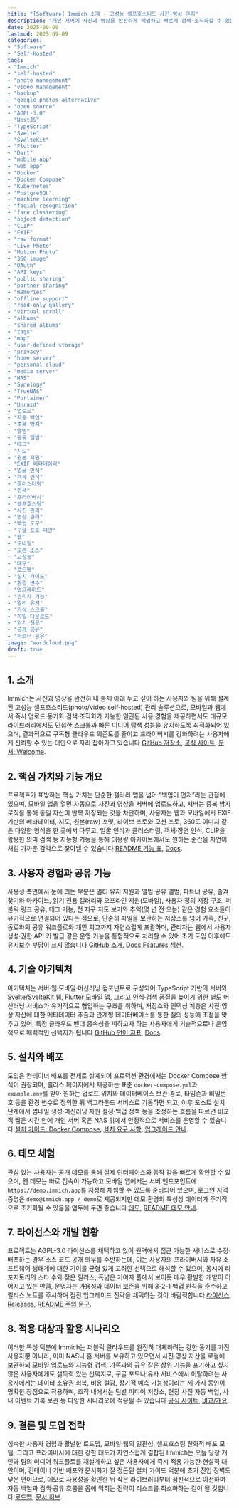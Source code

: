 ```yaml
---
title: "[Software] Immich 소개 - 고성능 셀프호스티드 사진·영상 관리"
description: "개인 서버에 사진과 영상을 안전하게 백업하고 빠르게 검색·조직화할 수 있는 고성능 오픈 소스 ‘Immich’를 소개하며, 주요 기능과 설치 방법, 데모 접속, 라이선스와 활발한 개발 현황, 프라이버시 장점과 실제 운영 시 고려할 점까지 한 번에 정리합니다."
date: 2025-09-09
lastmod: 2025-09-09
categories:
- "Software"
- "Self-Hosted"
tags:
- "Immich"
- "self-hosted"
- "photo management"
- "video management"
- "backup"
- "google-photos alternative"
- "open source"
- "AGPL-3.0"
- "NestJS"
- "TypeScript"
- "Svelte"
- "SvelteKit"
- "Flutter"
- "Dart"
- "mobile app"
- "web app"
- "Docker"
- "Docker Compose"
- "Kubernetes"
- "PostgreSQL"
- "machine learning"
- "facial recognition"
- "face clustering"
- "object detection"
- "CLIP"
- "EXIF"
- "raw format"
- "Live Photo"
- "Motion Photo"
- "360 image"
- "OAuth"
- "API keys"
- "public sharing"
- "partner sharing"
- "memories"
- "offline support"
- "read-only gallery"
- "virtual scroll"
- "albums"
- "shared albums"
- "tags"
- "map"
- "user-defined storage"
- "privacy"
- "home server"
- "personal cloud"
- "media server"
- "NAS"
- "Synology"
- "TrueNAS"
- "Portainer"
- "Unraid"
- "업로드"
- "자동 백업"
- "중복 방지"
- "앨범"
- "공유 앨범"
- "태그"
- "지도"
- "원본 지원"
- "EXIF 메타데이터"
- "얼굴 인식"
- "객체 인식"
- "클러스터링"
- "검색"
- "프라이버시"
- "셀프호스팅"
- "사진 관리"
- "영상 관리"
- "백업 도구"
- "구글 포토 대안"
- "웹"
- "모바일"
- "오픈 소스"
- "고성능"
- "데모"
- "로드맵"
- "설치 가이드"
- "환경 변수"
- "업그레이드"
- "관리자 기능"
- "멀티 유저"
- "가상 스크롤"
- "파일 다운로드"
- "읽기 전용"
- "공개 공유"
- "파트너 공유"
image: "wordcloud.png"
draft: true
---
```



## 1. 소개

Immich는 사진과 영상을 완전히 내 통제 아래 두고 싶어 하는 사용자와 팀을 위해 설계된 고성능 셀프호스티드(photo/video self‑hosted) 관리 솔루션으로, 모바일과 웹에서 즉시 업로드·동기화·검색·조직화가 가능한 일관된 사용 경험을 제공하면서도 대규모 라이브러리에서도 민첩한 스크롤과 빠른 미디어 탐색 성능을 유지하도록 최적화되어 있으며, 결과적으로 구독형 클라우드 의존도를 줄이고 프라이버시를 강화하려는 사용자에게 신뢰할 수 있는 대안으로 자리 잡아가고 있습니다 [GitHub 저장소](https://github.com/immich-app/immich), [공식 사이트](https://immich.app/), [문서: Welcome](https://immich.app/docs/overview/welcome/).

## 2. 핵심 가치와 기능 개요

프로젝트가 표방하는 핵심 가치는 단순한 갤러리 앱을 넘어 “백업이 먼저”라는 관점에 있으며, 모바일 앱을 열면 자동으로 사진과 영상을 서버에 업로드하고, 서버는 중복 방지 로직을 통해 동일 자산이 반복 저장되는 것을 차단하며, 사용자는 웹과 모바일에서 EXIF 기반의 메타데이터, 지도, 원본(raw) 포맷, 라이브 포토와 모션 포토, 360도 이미지 같은 다양한 형식을 한 곳에서 다루고, 얼굴 인식과 클러스터링, 객체·장면 인식, CLIP을 활용한 의미 검색 등 지능형 기능을 통해 대용량 아카이브에서도 원하는 순간을 자연어처럼 가까운 감각으로 찾아낼 수 있습니다 [README 기능 표](https://github.com/immich-app/immich#features), [Docs](https://immich.app/docs/).

## 3. 사용자 경험과 공유 기능

사용성 측면에서 눈에 띄는 부분은 멀티 유저 지원과 앨범·공유 앨범, 파트너 공유, 즐겨찾기와 아카이브, 읽기 전용 갤러리와 오프라인 지원(모바일), 사용자 정의 저장 구조, 퍼블릭 링크 공유, 태그 기능, 전 지구 지도 보기와 추억(몇 년 전 오늘) 같은 경험 요소들이 유기적으로 연결되어 있다는 점으로, 단순히 파일을 보관하는 저장소를 넘어 가족, 친구, 동료와의 공유 워크플로와 개인 회고까지 자연스럽게 포괄하며, 관리자는 웹에서 사용자 생성·권한·API 키 발급 같은 운영 기능을 통합적으로 처리할 수 있어 초기 도입 이후에도 유지보수 부담이 크지 않습니다 [GitHub 소개](https://github.com/immich-app/immich), [Docs Features 섹션](https://immich.app/docs/features/overview/).

## 4. 기술 아키텍처

아키텍처는 서버·웹·모바일·머신러닝 컴포넌트로 구성되어 TypeScript 기반의 서버와 Svelte/SvelteKit 웹, Flutter 모바일 앱, 그리고 인식·검색 품질을 높이기 위한 별도 머신러닝 서비스가 유기적으로 협업하는 구조를 취하며, 저장소와 인덱싱 계층은 사진·영상 자산에 대한 메타데이터 추출과 관계형 데이터베이스를 통한 질의 성능에 초점을 맞추고 있어, 특정 클라우드 벤더 종속성을 피하고자 하는 사용자에게 기술적으로나 운영적으로 매력적인 선택지가 됩니다 [GitHub 언어 지표](https://github.com/immich-app/immich), [Docs](https://immich.app/docs/).

## 5. 설치와 배포

도입은 컨테이너 배포를 전제로 설계되어 프로덕션 환경에서는 Docker Compose 방식이 권장되며, 릴리스 페이지에서 제공하는 표준 `docker-compose.yml`과 `example.env`를 받아 원하는 업로드 위치와 데이터베이스 보관 경로, 타임존과 비밀번호 등을 환경 변수로 정의한 뒤 백그라운드 서비스로 기동하면 되고, 이후 포스트 설치 단계에서 썸네일 생성·머신러닝 자원 설정·백업 정책 등을 조정하는 흐름을 따르면 비교적 짧은 시간 안에 개인 서버 혹은 NAS 위에서 안정적으로 서비스를 운영할 수 있습니다 [설치 가이드: Docker Compose](https://immich.app/docs/install/docker-compose/), [설치 요구 사항](https://immich.app/docs/install/requirements/), [업그레이드 안내](https://immich.app/docs/install/upgrading/).

## 6. 데모 체험

관심 있는 사용자는 공개 데모를 통해 실제 인터페이스와 동작 감을 빠르게 확인할 수 있으며, 웹 데모는 바로 접속이 가능하고 모바일 앱에서는 서버 엔드포인트에 `https://demo.immich.app`를 지정해 체험할 수 있도록 준비되어 있으며, 로그인 자격 증명은 `demo@immich.app / demo`로 제공되지만 데모 환경의 특성상 데이터가 주기적으로 초기화될 수 있음을 염두에 두면 좋습니다 [데모](https://demo.immich.app), [README 데모 안내](https://github.com/immich-app/immich#demo).

## 7. 라이선스와 개발 현황

프로젝트는 AGPL-3.0 라이선스를 채택하고 있어 원격에서 접근 가능한 서비스로 수정·배포하는 경우 소스 코드 공개 의무를 수반하는데, 이는 사용자의 프라이버시와 자유 소프트웨어 생태계에 대한 기여를 균형 있게 고려한 선택으로 해석할 수 있으며, 동시에 리포지토리의 스타 수와 잦은 릴리스, 폭넓은 기여자 풀에서 보이듯 매우 활발한 개발이 이어지고 있는 만큼, 운영자는 가용성과 데이터 보존을 위해 3-2-1 백업 원칙을 준수하고 릴리스 노트를 주시하며 점진 업그레이드 전략을 채택하는 것이 바람직합니다 [라이선스](https://opensource.org/license/agpl-v3), [Releases](https://github.com/immich-app/immich/releases), [README 주의 문구](https://github.com/immich-app/immich#disclaimer).

## 8. 적용 대상과 활용 시나리오

이러한 특성 덕분에 Immich는 퍼블릭 클라우드를 완전히 대체하려는 강한 동기를 가진 사용자뿐 아니라, 이미 NAS나 홈 서버를 보유하고 있으면서 사진·영상 자산을 로컬에 보관하되 모바일 업로드와 지능형 검색, 가족과의 공유 같은 상위 기능을 포기하고 싶지 않은 사용자에게도 설득력 있는 선택지로, 구글 포토나 유사 서비스에서 이탈하려는 사용자에게는 데이터 소유권 회복, 비용 절감, 장기적 예측 가능성이라는 세 가지 동인이 명확한 장점으로 작용하며, 조직 내에서는 팀별 미디어 저장소, 현장 사진 자동 백업, 사내 이벤트 기록 보관 등 다양한 시나리오에 적용될 수 있습니다 [공식 사이트](https://immich.app/), [비교/개요](https://immich.app/docs/overview/comparison/).

## 9. 결론 및 도입 전략

성숙한 사용자 경험과 활발한 로드맵, 모바일·웹의 일관성, 셀프호스팅 친화적 배포 모델, 그리고 프라이버시에 대한 강한 태도가 자연스럽게 결합된 Immich는 오늘 당장 개인과 팀의 미디어 워크플로를 재설계하고 싶은 사용자에게 즉시 적용 가능한 현실적 대안이며, 컨테이너 기반 배포와 문서화가 잘 정돈된 설치 가이드 덕분에 초기 진입 장벽도 낮은 편이므로, 데모로 사용성을 확인한 뒤 작은 라이브러리부터 점진적으로 이전하며 자동 백업과 검색·공유 흐름을 몸에 익히는 전략이 리스크를 최소화하는 길이 될 것입니다 [로드맵](https://immich.app/roadmap), [문서 허브](https://immich.app/docs/).


